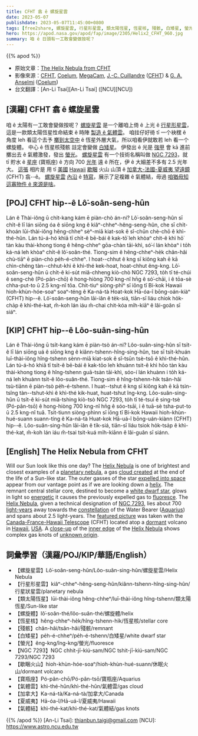 ```yaml
---
title: CFHT 翕 ê 螺旋星雲
date: 2023-05-07
publishdate: 2023-05-07T11:45:00+0800
tags: [free2share, 螺旋星雲, 行星形星雲, 類太陽恆星, 恆星核, 殘骸, 白矮星, 螢光, NGC 7293, 歇睏火山, 寶瓶座, 氣體雲, 加拿大, 夏威夷, 氣體結]
hero: https://apod.nasa.gov/apod/fap/image/2305/Helix2_CFHT_960.jpg
summary: 咱 ê 日頭有一工敢會變做按呢？
---
```


{{% apod %}}

- 原始文章：[The Helix Nebula from CFHT](https://apod.nasa.gov/apod/ap230507.html)
- 影像來源：[CFHT](https://www.cfht.hawaii.edu/), [Coelum](https://www.coelum.com/), [MegaCam](https://www.cfht.hawaii.edu/Instruments/Imaging/Megacam/), [J.-C. Cuillandre](https://www.cfht.hawaii.edu/~jcc/) ([CFHT](http://www.cfht.hawaii.edu/)) & [G. A. Anselmi](https://www.coelum.com/coelum/autori/giovanni-anselmi) ([Coelum](http://www.coelum.com/))
- 台文翻譯：[An-Li Tsai][An-Li Tsai] ([NCU][NCU])

## [漢羅] CFHT 翕 ê 螺旋星雲
咱 ê 太陽有一工敢會變做按呢？
[螺旋星雲][Helix Nebula 1] 是一个離咱上倚 ê 上光 ê [行星形星雲][planetary nebula]，這是一款類太陽恆星性命結束 ê 時陣 [製造 ê 氣體雲][cloud created]。
咱拄仔好徛 tī 一个袂䆀 ê 角度 leh 看這个去予 [擲到太空中][expelled into space] ê 恆星外層大氣，所以咱看伊就敢若 leh 看一个螺旋體。
中心 ê 恆星核殘骸 註定會變做 [白矮星][white dwarf star]。
伊發出 ê 光是 [強甲][energetic] 會 kā 進前擲出去 ê 氣體激發，發出 [螢光][fluoresce]。
[螺旋星雲][Helix Nebula 2] 有一个技術名稱叫做 [NGC 7293][NGC 7293]，就 tī 貯水 ê [星座][constellation] (寶瓶座) ê 方向 700 [光年][light-years] 遠 ê 所在，伊 ê 大細差不多有 2.5 光年大。
[這張][featured picture] 相片是 用 tī [美國][USA] [Hawaii][Hawaii] [歇睏][dormant] 火山 山頂 ê [加拿大-法國-夏威夷 望遠鏡][Canada-France-Hawaii Telescope] (CFHT) 翕--ê。
[螺旋星雲][Helix Nebula 3] [內沿][inner edge] ê [特寫][close-up]，展示了足複雜 ê 氣體結，毋過 [咱猶毋知這寡物件 ê 來源是啥][unknown origin]。

## [POJ] CFHT hip--ê Lô͘-soân-seng-hûn
Lán ê Thài-iông ū chi̍t-kang kám ē piàn-chò án-ni?
Lô͘-soân-seng-hûn sī chi̍t-ê lī lán siōng óa ê siōng kng ê kiâⁿ-chheⁿ-hêng-seng-hûn, che sī chi̍t-khoán lūi-thài-iông hêng-chheⁿ sèⁿ-miā kiat-sok ê sî-chūn chè-chō ê khì-thé-hûn.
Lán tú-á-hó khiā tī chi̍t-ê bē-bái ê kak-tō͘ leh khòaⁿ chit-ê khì hō͘ tàn kàu thài-khong tiong ê hêng-chheⁿ gōa-chàn tāi-khì, só͘-í lán khòaⁿ i to̍h ká-ná leh khòaⁿ chi̍t-ê lô͘-soân-thé.
Tiong-sim ê hêng-chheⁿ-he̍k chân-hâi chù-tiāⁿ ē piàn-chò pe̍h-é-chheⁿ.
I hoat--chhut ê kng sī kiông kah ē kā chìn-chêng tàn--chhut-khì ê khì-thé kek-hoat, hoat-chhut êng-kng.
Lô͘-soân-seng-hûn ū chi̍t-ê ki-su̍t miâ-chheng kiò-chò NGC 7293, to̍h tī té-chúi ê seng-chè (Pó-pân-chō) ê hong-hiòng 700 kng-nî hn̄g ê só͘-chāi, i ê tōa-sè chha-put-to ū 2.5 kng-nî tōa.
Chit-tiuⁿ siòng-phìⁿ sī iōng tī Bí-kok Hawaii hioh-khùn-hóe-soaⁿ soaⁿ-téng ê Ka-ná-tà Hoat-kok Hā-óa-î bōng-oán-kiàⁿ (CFHT) hip--ê.
Lô͘-soân-seng-hûn lāi-iân ê te̍k-siá, tiān-sī liáu chiok ho̍k-cha̍p ê khì-thé-kat, m̄-koh lán iáu m̄-chai chit-kóa mi̍h-kiāⁿ ê lâi-goân sī siáⁿ.

## [KIP] CFHT hip--ê Lôo-suân-sing-hûn
Lán ê Thài-iông ū tsi̍t-kang kám ē piàn-tsò án-ni?
Lôo-suân-sing-hûn sī tsi̍t-ê lī lán siōng uá ê siōng kng ê kiânn-tshenn-hîng-sing-hûn, tse sī tsi̍t-khuán luī-thài-iông hîng-tshenn sènn-miā kiat-sok ê sî-tsūn tsè-tsō ê khì-thé-hûn.
Lán tú-á-hó khiā tī tsi̍t-ê bē-bái ê kak-tōo leh khuànn tsit-ê khì hōo tàn kàu thài-khong tiong ê hîng-tshenn guā-tsàn tāi-khì, sóo-í lán khuànn i to̍h ká-ná leh khuànn tsi̍t-ê lôo-suân-thé.
Tiong-sim ê hîng-tshenn-hi̍k tsân-hâi tsù-tiānn ē piàn-tsò pe̍h-é-tshenn.
I huat--tshut ê kng sī kiông kah ē kā tsìn-tsîng tàn--tshut-khì ê khì-thé kik-huat, huat-tshut îng-kng.
Lôo-suân-sing-hûn ū tsi̍t-ê ki-su̍t miâ-tshing kiò-tsò NGC 7293, to̍h tī té-tsuí ê sing-tsè (Pó-pân-tsō) ê hong-hiòng 700 kng-nî hn̄g ê sóo-tsāi, i ê tuā-sè tsha-put-to ū 2.5 kng-nî tuā.
Tsit-tiunn siòng-phìnn sī iōng tī Bí-kok Hawaii hioh-khùn-hué-suann suann-tíng ê Ka-ná-tà Huat-kok Hā-uá-î bōng-uán-kiànn (CFHT) hip--ê.
Lôo-suân-sing-hûn lāi-iân ê ti̍k-siá, tiān-sī liáu tsiok ho̍k-tsa̍p ê khì-thé-kat, m̄-koh lán iáu m̄-tsai tsit-kuá mi̍h-kiānn ê lâi-guân sī siánn.

## [English] The Helix Nebula from CFHT
Will our Sun look like this one day?
The [Helix Nebula][Helix Nebula 1] is one of brightest and closest examples of a [planetary nebula][planetary nebula], a gas [cloud created][cloud created] at the end of the life of a Sun-like star.
The outer gasses of the star [expelled into space][expelled into space] appear from our vantage point as if we are looking down a [helix][helix].
The remnant central stellar core, destined to become a [white dwarf star][white dwarf star], glows in light so [energetic][energetic] it causes the previously expelled gas to [fluoresce][fluoresce].
The [Helix Nebula][Helix Nebula 2], given a technical designation of [NGC 7293][NGC 7293], lies about 700 [light-years][light-years] away towards the [constellation][constellation] of the Water Bearer ([Aquarius][Aquarius]) and spans about 2.5 light-years.
The [featured picture][featured picture] was taken with the [Canada-France-Hawaii Telescope][Canada-France-Hawaii Telescope] (CFHT) located atop a [dormant][dormant] volcano in [Hawaii][Hawaii], [USA][USA].
A [close-up][close-up] of the [inner edge][inner edge] of the [Helix Nebula][Helix Nebula 3] shows complex gas knots of [unknown origin][unknown origin].

## 詞彙學習（漢羅/POJ/KIP/華語/English）
- 【螺旋星雲】Lô͘-soân-seng-hûn/Lôo-suân-sing-hûn/螺旋星雲/Helix Nebula
- 【行星形星雲】kiâⁿ-chheⁿ-hêng-seng-hûn/kiânn-tshenn-hîng-sing-hûn/行星狀星雲/planetary nebula
- 【類太陽恆星】lūi-thài-iông hêng-chheⁿ/luī-thài-iông hîng-tshenn/類太陽恆星/Sun-like star
- 【螺旋體】lô͘-soân-thé/lôo-suân-thé/螺旋體/helix
- 【恆星核】hêng-chheⁿ-he̍k/hîng-tshenn-hi̍k/恆星核/stellar core
- 【殘骸】chân-hâi/tsân-hâi/殘骸/remnant
- 【白矮星】pe̍h-é-chheⁿ/pe̍h-é-tshenn/白矮星/white dwarf star
- 【螢光】êng-kng/îng-kng/螢光/fluoresce
- 【NGC 7293】NGC chhit-jī-kiú-sam/NGC tshit-jī-kiú-sam/NGC 7293/NGC 7293
- 【歇睏火山】hioh-khùn-hóe-soaⁿ/hioh-khùn-hué-suann/休眠火山/dormant volcano
- 【寶瓶座】Pó-pân-chō/Pó-pân-tsō/寶瓶座/Aquarius
- 【氣體雲】khì-thé-hûn/khì-thé-hûn/氣體雲/gas cloud
- 【加拿大】Ka-ná-tà/Ka-ná-tà/加拿大/Canada
- 【夏威夷】Hā-óa-î/Hā-uá-î/夏威夷/Hawaii
- 【氣體結】khì-thé-kat/khì-thé-kat/氣體結/gas knots

{{% /apod %}}
[An-Li Tsai]: thianbun.taigi@gmail.com
[NCU]: https://www.astro.ncu.edu.tw

[copyright]: https://apod.nasa.gov/apod/fap/lib/about_apod.html#srapply
[License]: https://creativecommons.org/licenses/by/2.0/

[Helix Nebula 1]:https://en.wikipedia.org/wiki/Helix_Nebula
[planetary nebula]:https://en.wikipedia.org/wiki/Planetary_nebula
[cloud created]:https://www.youtube.com/watch?v=KXNSYo8ZdoU
[expelled into space]:https://apod.nasa.gov/apod/ap200209.html
[helix]:https://mathworld.wolfram.com/Helix.html
[white dwarf star]:https://imagine.gsfc.nasa.gov/science/objects/dwarfs2.html
[energetic]:https://science.nasa.gov/ems/10_ultravioletwaves
[fluoresce]:https://youtu.be/maniMjcvS7M
[Helix Nebula 2]:http://www.messier.seds.org/xtra/ngc/n7293.html
[NGC 7293]:https://apod.nasa.gov/apod/ap041229.html
[light-years]:https://chandra.harvard.edu/photo/cosmic_distance.html
[constellation]:https://starchild.gsfc.nasa.gov/docs/StarChild/questions/question9.html
[Aquarius]:https://en.wikipedia.org/wiki/Aquarius_(constellation)
[featured picture]:https://www.cfht.hawaii.edu/HawaiianStarlight/AIOM/English/CFHT-Coelum-AIOM-Mar2017.html
[Canada-France-Hawaii Telescope]:https://www.cfht.hawaii.edu/en/about/
[dormant]:https://d.newsweek.com/en/full/2189295/cat-sleeps-hilarious-position.webp?w=790&f=ec34c52c69823215278d8530cb8eeaf3
[Hawaii]:https://en.wikipedia.org/wiki/Hawaii#/media/File:Hawaii_in_United_States_(zoom)_(US50)_(-grid).svg
[USA]:https://en.wikipedia.org/wiki/United_States
[close-up]:https://www.youtube.com/watch?v=UwAKNMC2PeM
[inner edge]:https://apod.nasa.gov/apod/ap080413.html
[Helix Nebula 3]:https://hubblesite.org/contents/media/products/01ECM7VDHPRDMC73331VG00T60.html
[unknown origin]:https://ui.adsabs.harvard.edu/abs/2002ApJ...573L..55H/abstract
